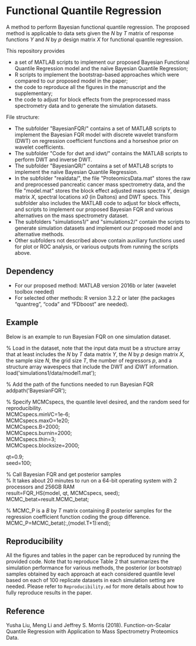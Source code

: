 # Functional Quantile Regression

A method to perform Bayesian functional quantile regression. The proposed method is applicable to data sets given the _N_ by _T_ matrix of response functions _Y_ and _N_ by _p_ design matrix _X_ for functional quantile regression. 

This repository provides 
- a set of MATLAB scripts to implement our proposed Bayesian Functional Quantile Regression model and the naïve Bayesian Quantile Regression; 
- R scripts to implement the bootstrap-based approaches which were compared to our proposed model in the paper; 
- the code to reproduce all the figures in the manuscript and the supplementary;
- the code to adjust for block effects from the preprocessed mass spectrometry data and to generate the simulation datasets.

File structure: 
- The subfolder "BayesianFQR/" contains a set of MATLAB scripts to implement the Bayesian FQR model with discrete wavelet transform (DWT) on regression coefficient functions and a horseshoe prior on wavelet coefficients. 
- The subfolder "Code for dwt and idwt/" contains the MATLAB scripts to perform DWT and inverse DWT.
- The subfolder "BayesianQR/" contains a set of MATLAB scripts to implement the naïve Bayesian Quantile Regression. 
- In the subfolder "realdata/", the file "ProteomicsData.mat" stores the raw and preprocessed pancreatic cancer mass spectrometry data, and the file "model.mat" stores the block effect adjusted mass spectra _Y_, design matrix _X_, spectral locations _x0_ (in Daltons) and DWT specs. This subfolder also includes the MATLAB code to adjust for block effects, and scripts to implement our proposed Bayesian FQR and various alternatives on the mass spectrometry dataset.
- The subfolders "simulations1/" and "simulations2/" contain the scripts to generate simulation datasets and implement our proposed model and alternative methods.
- Other subfolders not described above contain auxiliary functions used for plot or ROC analysis, or various outputs from running the scripts above.

## Dependency 
- For our proposed method: MATLAB version 2016b or later (wavelet toolbox needed)
- For selected other methods: R version 3.2.2 or later (the packages “quantreg”, “coda” and “FDboost” are needed).

## Example
Below is an example to run Bayesian FQR on one simulation dataset.

% Load in the dataset, note that the input data must be a structure array that at least includes the _N_ by _T_ data matrix _Y_, the _N_ by _p_ design matrix _X_, the sample size _N_, the grid size _T_, the number of regressors _p_, and a structure array wavespecs that include the DWT and iDWT information.      
load('simulations1/data/model1.mat');  

% Add the path of the functions needed to run Bayesian FQR     
addpath('BayesianFQR');

% Specify MCMCspecs, the quantile level desired, and the random seed for reproducibility.        
MCMCspecs.minVC=1e-6;     
MCMCspecs.maxO=1e20;     
MCMCspecs.B=2000;     
MCMCspecs.burnin=2000;     
MCMCspecs.thin=3;     
MCMCspecs.blocksize=2000;     

qt=0.9;       
seed=100;     
  
% Call Bayesian FQR and get posterior samples     
% It takes about 20 minutes to run on a 64-bit operating system with 2 processors and 256GB RAM       
result=FQR_HS(model, qt, MCMCspecs, seed);     
MCMC_betat=result.MCMC_betat;   

% MCMC_P is a _B_ by _T_ matrix containing _B_ posterior samples for the regression coefficient function coding the group difference.        
MCMC_P=MCMC_betat(:,(model.T+1):end);    


## Reproducibility 

All the figures and tables in the paper can be reproduced by running the provided code. Note that to reproduce Table 2 that summarizes the simulation performance for various methods, the posterior (or bootstrap) samples obtained by each approach at each considered quantile level based on each of 100 replicate datasets in each simulation setting are needed. Please refer to ```Reproducibility.md``` for more details about how to fully reproduce results in the paper. 

## Reference

Yusha Liu, Meng Li and Jeffrey S. Morris (2018). Function-on-Scalar Quantile Regression with Application to Mass Spectrometry Proteomics Data. 
